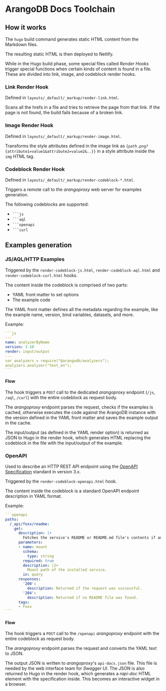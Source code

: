 # ArangoDB Docs Toolchain

## How it works

The `hugo` build command generates static HTML content from the Markdown files.

The resulting static HTML is then deployed to Netlify.

While in the Hugo build phase, some special files called _Render Hooks_ trigger
special functions when certain kinds of content is found in a file.
These are divided into link, image, and codeblock render hooks.

### Link Render Hook

Defined in `layouts/_default/_markup/render-link.html`.

Scans all the hrefs in a file and tries to retrieve the page from that link.
If the page is not found, the build fails because of a broken link.

### Image Render Hook

Defined in `layouts/_default/_markup/render-image.html`.

Transforms the style attributes defined in the image link as
`{path.png?{attribute1=value1&attribute2=value2&..}}` in a style attribute
inside the `img` HTML tag.

### Codeblock Render Hook

Defined in `layouts/_default/_markup/render-codeblock-*.html`.

Triggers a remote call to the _arangoproxy_ web server for examples generation.

The following codeblocks are supported:

- `` ```js ``
- `` ```aql ``
- `` ```openapi ``
- `` ```curl ``

## Examples generation

### JS/AQL/HTTP Examples

Triggered by the `render-codeblock-js.html`, `render-codeblock-aql.html` and
`render-codeblock-curl.html` hooks.

The content inside the codeblock is comprised of two parts:

- YAML front matter to set options
- The example code

The YAML front matter defines all the metadata regarding the example, like the
example name, version, bind variables, datasets, and more.

Example:

````yaml
```js
---
name: analyzerByName
version: 3.10
render: input/output
---
var analyzers = require("@arangodb/analyzers");
analyzers.analyzer("text_en");
```
````

#### Flow

The hook triggers a `POST` call to the dedicated _arangoproxy_ endpoint
(`/js`, `/aql`, `/curl`) with the entire codeblock as request body.

The _arangoproxy_ endpoint parses the request, checks if the examples is cached,
otherwise executes the code against the ArangoDB instance with the version
defined in the YAML front matter and saves the example output in the cache.

The input/output (as defined in the YAML render option) is returned as JSON to
Hugo in the render hook, which generates HTML replacing the codeblock in the
file with the input/output of the example.

### OpenAPI

Used to describe an HTTP REST API endpoint using the
[OpenAPI Specification](https://spec.openapis.org/oas/latest.html) standard in
version 3.x.

Triggered by the `render-codeblock-openapi.html` hook.

The content inside the codeblock is a standard OpenAPI endpoint description in
YAML format.

Example:

````yaml
```openapi
paths:
  /_api/foxx/readme:
    get:
      description: |+
        Fetches the service's README or README.md file's contents if any.
      parameters:
      - name: mount
        schema:
          type: string
        required: true
        description: |2+
          Mount path of the installed service.
        in: query
      responses:
        '200':
          description: Returned if the request was successful.
        '204':
          description: Returned if no README file was found.
      tags:
      - Foxx
```
````

#### Flow

The hook triggers a `POST` call to the `/openapi` _arangoproxy_ endpoint with
the entire codeblock as request body.

The _arangoproxy_ endpoint parses the request and converts the YAML text to JSON.

The output JSON is written to _arangoproxy_'s `api-docs.json` file. This file is
needed by the web interface team for _Swagger UI_. The JSON is also returned to
Hugo in the render hook, which generates a _rapi-doc_ HTML element with the
specification inside. This becomes an interactive widget in a browser.

